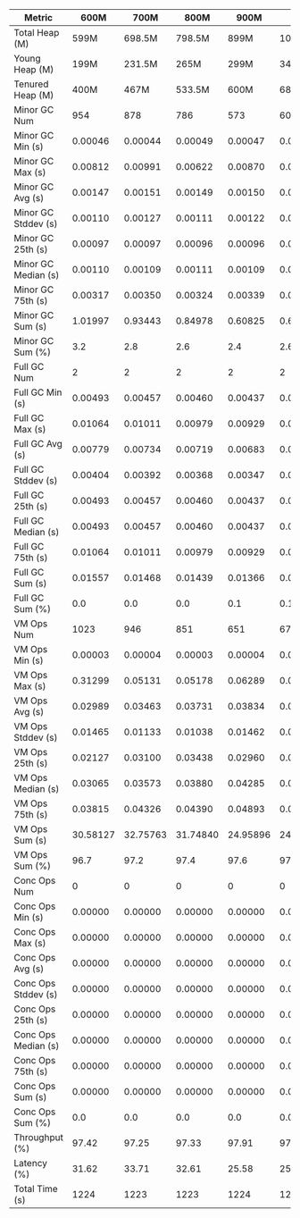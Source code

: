 | Metric | 600M | 700M | 800M | 900M | 1 GB | 2 GB | 4 GB | 8 GB |
|------|----|----|----|----|----|----|----|----|
| Total Heap (M) | 599M | 698.5M | 798.5M | 899M | 1023M | 2046.5M | 4095M | 8190.5M |
| Young Heap (M) | 199M | 231.5M | 265M | 299M | 340M | 681M | 1364M | 2729M |
| Tenured Heap (M) | 400M | 467M | 533.5M | 600M | 683M | 1365.5M | 2731M | 5461.5M |
| Minor GC Num | 954 | 878 | 786 | 573 | 605 | 308 | 156 | 66 |
| Minor GC Min (s) | 0.00046 | 0.00044 | 0.00049 | 0.00047 | 0.00046 | 0.00047 | 0.00045 | 0.00051 |
| Minor GC Max (s) | 0.00812 | 0.00991 | 0.00622 | 0.00870 | 0.00856 | 0.01220 | 0.01134 | 0.00326 |
| Minor GC Avg (s) | 0.00147 | 0.00151 | 0.00149 | 0.00150 | 0.00143 | 0.00150 | 0.00135 | 0.00147 |
| Minor GC Stddev (s) | 0.00110 | 0.00127 | 0.00111 | 0.00122 | 0.00112 | 0.00137 | 0.00126 | 0.00116 |
| Minor GC 25th (s) | 0.00097 | 0.00097 | 0.00096 | 0.00096 | 0.00099 | 0.00089 | 0.00083 | 0.00075 |
| Minor GC Median (s) | 0.00110 | 0.00109 | 0.00111 | 0.00109 | 0.00111 | 0.00105 | 0.00106 | 0.00113 |
| Minor GC 75th (s) | 0.00317 | 0.00350 | 0.00324 | 0.00339 | 0.00310 | 0.00339 | 0.00278 | 0.00326 |
| Minor GC Sum (s) | 1.01997 | 0.93443 | 0.84978 | 0.60825 | 0.65031 | 0.32776 | 0.17016 | 0.07255 |
| Minor GC Sum (%) | 3.2 | 2.8 | 2.6 | 2.4 | 2.6 | 2.6 | 2.3 | 1.6 |
| Full GC Num | 2 | 2 | 2 | 2 | 2 | 2 | 2 | 2 |
| Full GC Min (s) | 0.00493 | 0.00457 | 0.00460 | 0.00437 | 0.00445 | 0.00479 | 0.00518 | 0.00518 |
| Full GC Max (s) | 0.01064 | 0.01011 | 0.00979 | 0.00929 | 0.01009 | 0.01018 | 0.00945 | 0.01015 |
| Full GC Avg (s) | 0.00779 | 0.00734 | 0.00719 | 0.00683 | 0.00727 | 0.00749 | 0.00731 | 0.00767 |
| Full GC Stddev (s) | 0.00404 | 0.00392 | 0.00368 | 0.00347 | 0.00399 | 0.00381 | 0.00302 | 0.00352 |
| Full GC 25th (s) | 0.00493 | 0.00457 | 0.00460 | 0.00437 | 0.00445 | 0.00479 | 0.00518 | 0.00518 |
| Full GC Median (s) | 0.00493 | 0.00457 | 0.00460 | 0.00437 | 0.00445 | 0.00479 | 0.00518 | 0.00518 |
| Full GC 75th (s) | 0.01064 | 0.01011 | 0.00979 | 0.00929 | 0.01009 | 0.01018 | 0.00945 | 0.01015 |
| Full GC Sum (s) | 0.01557 | 0.01468 | 0.01439 | 0.01366 | 0.01455 | 0.01497 | 0.01463 | 0.01534 |
| Full GC Sum (%) | 0.0 | 0.0 | 0.0 | 0.1 | 0.1 | 0.1 | 0.2 | 0.3 |
| VM Ops Num | 1023 | 946 | 851 | 651 | 673 | 378 | 242 | 136 |
| VM Ops Min (s) | 0.00003 | 0.00004 | 0.00003 | 0.00004 | 0.00003 | 0.00003 | 0.00004 | 0.00005 |
| VM Ops Max (s) | 0.31299 | 0.05131 | 0.05178 | 0.06289 | 0.05335 | 0.05306 | 0.05074 | 0.05892 |
| VM Ops Avg (s) | 0.02989 | 0.03463 | 0.03731 | 0.03834 | 0.03650 | 0.03277 | 0.03048 | 0.03312 |
| VM Ops Stddev (s) | 0.01465 | 0.01133 | 0.01038 | 0.01462 | 0.01132 | 0.01347 | 0.01592 | 0.01923 |
| VM Ops 25th (s) | 0.02127 | 0.03100 | 0.03438 | 0.02960 | 0.03343 | 0.03023 | 0.02851 | 0.02880 |
| VM Ops Median (s) | 0.03065 | 0.03573 | 0.03880 | 0.04285 | 0.03900 | 0.03619 | 0.03513 | 0.04215 |
| VM Ops 75th (s) | 0.03815 | 0.04326 | 0.04390 | 0.04893 | 0.04392 | 0.04126 | 0.04188 | 0.04731 |
| VM Ops Sum (s) | 30.58127 | 32.75763 | 31.74840 | 24.95896 | 24.56604 | 12.38590 | 7.37578 | 4.50496 |
| VM Ops Sum (%) | 96.7 | 97.2 | 97.4 | 97.6 | 97.4 | 97.3 | 97.6 | 98.1 |
| Conc Ops Num | 0 | 0 | 0 | 0 | 0 | 0 | 0 | 0 |
| Conc Ops Min (s) | 0.00000 | 0.00000 | 0.00000 | 0.00000 | 0.00000 | 0.00000 | 0.00000 | 0.00000 |
| Conc Ops Max (s) | 0.00000 | 0.00000 | 0.00000 | 0.00000 | 0.00000 | 0.00000 | 0.00000 | 0.00000 |
| Conc Ops Avg (s) | 0.00000 | 0.00000 | 0.00000 | 0.00000 | 0.00000 | 0.00000 | 0.00000 | 0.00000 |
| Conc Ops Stddev (s) | 0.00000 | 0.00000 | 0.00000 | 0.00000 | 0.00000 | 0.00000 | 0.00000 | 0.00000 |
| Conc Ops 25th (s) | 0.00000 | 0.00000 | 0.00000 | 0.00000 | 0.00000 | 0.00000 | 0.00000 | 0.00000 |
| Conc Ops Median (s) | 0.00000 | 0.00000 | 0.00000 | 0.00000 | 0.00000 | 0.00000 | 0.00000 | 0.00000 |
| Conc Ops 75th (s) | 0.00000 | 0.00000 | 0.00000 | 0.00000 | 0.00000 | 0.00000 | 0.00000 | 0.00000 |
| Conc Ops Sum (s) | 0.00000 | 0.00000 | 0.00000 | 0.00000 | 0.00000 | 0.00000 | 0.00000 | 0.00000 |
| Conc Ops Sum (%) | 0.0 | 0.0 | 0.0 | 0.0 | 0.0 | 0.0 | 0.0 | 0.0 |
| Throughput (%) | 97.42 | 97.25 | 97.33 | 97.91 | 97.94 | 98.96 | 99.38 | 99.62 |
| Latency (%) | 31.62 | 33.71 | 32.61 | 25.58 | 25.23 | 12.73 | 7.56 | 4.59 |
| Total Time (s) | 1224 | 1223 | 1223 | 1224 | 1223 | 1223 | 1223 | 1224 |
